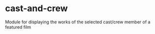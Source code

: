 # cast-and-crew
Module for displaying the works of the selected cast/crew member of a featured film
